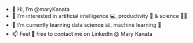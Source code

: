 - 👋 Hi, I’m @maryKanata
- 👀 I’m interested in artificial intelligence 💻, productivity 💪 & science 👩‍🚀
- 🌱 I’m currently learning data science 📊, machine learning 🤖
- 📫 Feel 💯 free to contact me on LinkedIn @ Mary Kanata

<!---
maryKanata/maryKanata is a ✨ special ✨ repository because its `README.md` (this file) appears on your GitHub profile.
You can click the Preview link to take a look at your changes.
--->

